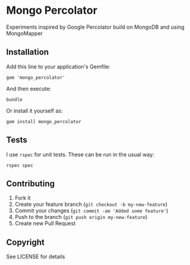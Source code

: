 Mongo Percolator
================

Experiments inspired by Google Percolator build on MongoDB and using MongoMapper

## Installation

Add this line to your application's Gemfile:

    gem 'mongo_percolator'

And then execute:

    bundle

Or install it yourself as:

    gem install mongo_percolator

## Tests

I use `rspec` for unit tests. These can be run in the usual way:

    rspec spec

## Contributing

1. Fork it
2. Create your feature branch (`git checkout -b my-new-feature`)
3. Commit your changes (`git commit -am 'Added some feature'`)
4. Push to the branch (`git push origin my-new-feature`)
5. Create new Pull Request

## Copyright

See LICENSE for details
